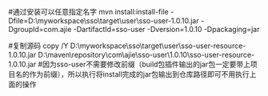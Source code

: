 #通过安装可以任意指定名字
mvn install:install-file -Dfile=D:\myworkspace\sso\target\user\sso-user-1.0.10.jar -DgroupId=com.ajie -DartifactId=sso-user -Dversion=1.0.10 -Dpackaging=jar
 
 #复制源码
copy /Y D:\myworkspace\sso\target\user\sso-user-resource-1.0.10.jar D:\maven\repository\com\ajie\sso-user\1.0.10\sso-user-resource-1.0.10.jar
#因为sso-user不需要修改前缀（build包插件输出的jar包一定要带上项目名的作为前缀），所以执行将install完成的jar包输出到仓库路径即可不用执行上面的操作
